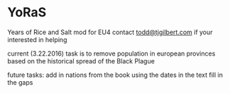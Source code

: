 # YoRaS
Years of Rice and Salt mod for EU4
contact todd@tjgilbert.com if your interested in helping

current (3.22.2016) task is to remove population in european provinces based on the historical spread of the Black Plague

future tasks:
add in nations from the book using the dates in the text
fill in the gaps
